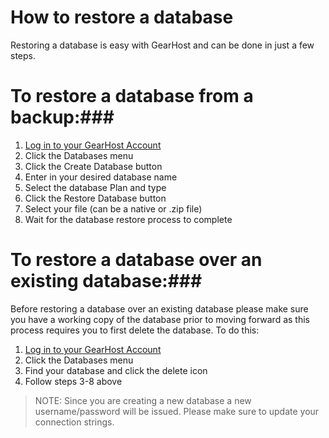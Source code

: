 How to restore a database
===
Restoring a database is easy with GearHost and can be done in just a few steps. 

#  To restore a database from a backup:###

1. [Log in to your GearHost Account](https://my.gearhost.com/account/login)
2. Click the Databases menu
3. Click the Create Database button
4. Enter in your desired database name
5. Select the database Plan and type
6. Click the Restore Database button
7. Select your file (can be a native or .zip file)
8. Wait for the database restore process to complete


#  To restore a database over an existing database:###

Before restoring a database over an existing database please make sure you have a working copy of the database prior to moving forward as this process requires you to first delete the database. To do this:

1. [Log in to your GearHost Account](https://my.gearhost.com/account/login)
2. Click the Databases menu
3. Find your database and click the delete icon
4. Follow steps 3-8 above

> NOTE: Since you are creating a new database a new username/password will be issued. Please make sure to update your connection strings.